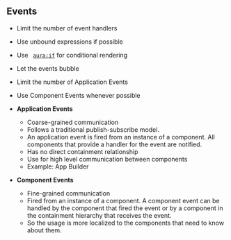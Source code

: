 ## Events

- Limit the number of event handlers
- Use unbound expressions if possible
- Use <code> <aura:if></code> for conditional rendering
- Let the events bubble

- Limit the number of Application Events
- Use Component Events whenever possible

- **Application Events**
    - Coarse-grained communication
    - Follows a traditional publish-subscribe model. 
    - An application event is fired from an instance of a component. All components that provide a handler for the event are notified.
    - Has no  direct containment relationship
    - Use for high level communication between components 
    - Example: App Builder

- **Component Events**
    - Fine-grained communication
    - Fired from an instance of a component. A component event can be handled by the component that fired the event or by a component in the containment hierarchy that receives the event. 
    - So the usage is more localized to the components that need to know about them. 

